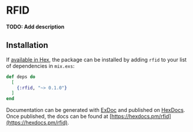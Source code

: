 # RFID

**TODO: Add description**

## Installation

If [available in Hex](https://hex.pm/docs/publish), the package can be installed
by adding `rfid` to your list of dependencies in `mix.exs`:

```elixir
def deps do
  [
    {:rfid, "~> 0.1.0"}
  ]
end
```

Documentation can be generated with [ExDoc](https://github.com/elixir-lang/ex_doc)
and published on [HexDocs](https://hexdocs.pm). Once published, the docs can
be found at [https://hexdocs.pm/rfid](https://hexdocs.pm/rfid).

